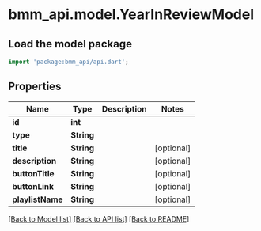 # bmm_api.model.YearInReviewModel

## Load the model package
```dart
import 'package:bmm_api/api.dart';
```

## Properties
Name | Type | Description | Notes
------------ | ------------- | ------------- | -------------
**id** | **int** |  | 
**type** | **String** |  | 
**title** | **String** |  | [optional] 
**description** | **String** |  | [optional] 
**buttonTitle** | **String** |  | [optional] 
**buttonLink** | **String** |  | [optional] 
**playlistName** | **String** |  | [optional] 

[[Back to Model list]](../README.md#documentation-for-models) [[Back to API list]](../README.md#documentation-for-api-endpoints) [[Back to README]](../README.md)


